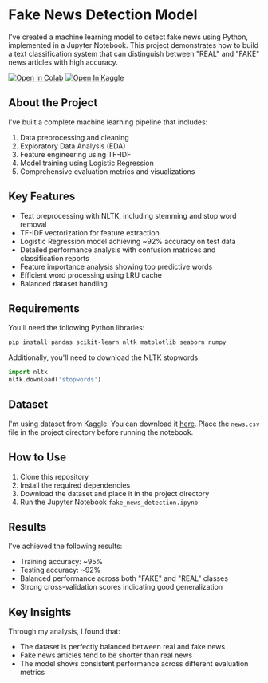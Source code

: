 # Fake News Detection Model

I've created a machine learning model to detect fake news using Python, implemented in a Jupyter Notebook. This project demonstrates how to build a text classification system that can distinguish between "REAL" and "FAKE" news articles with high accuracy.

[![Open In Colab](https://img.shields.io/badge/Open%20in-Colab-blue?logo=google-colab&style=flat-square)](https://colab.research.google.com/drive/1p2qBEpyZhikm01ylqSLBq2V9chF9-5-J?usp=sharing)
[![Open In Kaggle](https://img.shields.io/badge/Open%20in-Kaggle-blue?logo=kaggle&style=flat-square)](https://www.kaggle.com/code/abdallahbassem369/fake-news-detection-tf-idf-logistic-regression-92)

## About the Project

I've built a complete machine learning pipeline that includes:

1. Data preprocessing and cleaning
2. Exploratory Data Analysis (EDA)
3. Feature engineering using TF-IDF
4. Model training using Logistic Regression
5. Comprehensive evaluation metrics and visualizations

## Key Features

- Text preprocessing with NLTK, including stemming and stop word removal
- TF-IDF vectorization for feature extraction
- Logistic Regression model achieving ~92% accuracy on test data
- Detailed performance analysis with confusion matrices and classification reports
- Feature importance analysis showing top predictive words
- Efficient word processing using LRU cache
- Balanced dataset handling

## Requirements

You'll need the following Python libraries:

```bash
pip install pandas scikit-learn nltk matplotlib seaborn numpy
```

Additionally, you'll need to download the NLTK stopwords:

```python
import nltk
nltk.download('stopwords')
```

## Dataset

I'm using dataset from Kaggle. You can download it [here](https://www.kaggle.com/datasets/rajatkumar30/fake-news/data). Place the `news.csv` file in the project directory before running the notebook.

## How to Use

1. Clone this repository
2. Install the required dependencies
3. Download the dataset and place it in the project directory
4. Run the Jupyter Notebook `fake_news_detection.ipynb`

## Results

I've achieved the following results:
- Training accuracy: ~95%
- Testing accuracy: ~92%
- Balanced performance across both "FAKE" and "REAL" classes
- Strong cross-validation scores indicating good generalization

## Key Insights

Through my analysis, I found that:
- The dataset is perfectly balanced between real and fake news
- Fake news articles tend to be shorter than real news
- The model shows consistent performance across different evaluation metrics
